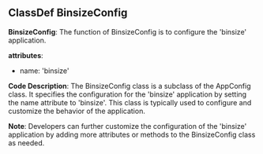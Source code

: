 ## ClassDef BinsizeConfig
**BinsizeConfig**: The function of BinsizeConfig is to configure the 'binsize' application.

**attributes**: 
- name: 'binsize'

**Code Description**: 
The BinsizeConfig class is a subclass of the AppConfig class. It specifies the configuration for the 'binsize' application by setting the name attribute to 'binsize'. This class is typically used to configure and customize the behavior of the application.

**Note**: 
Developers can further customize the configuration of the 'binsize' application by adding more attributes or methods to the BinsizeConfig class as needed.
